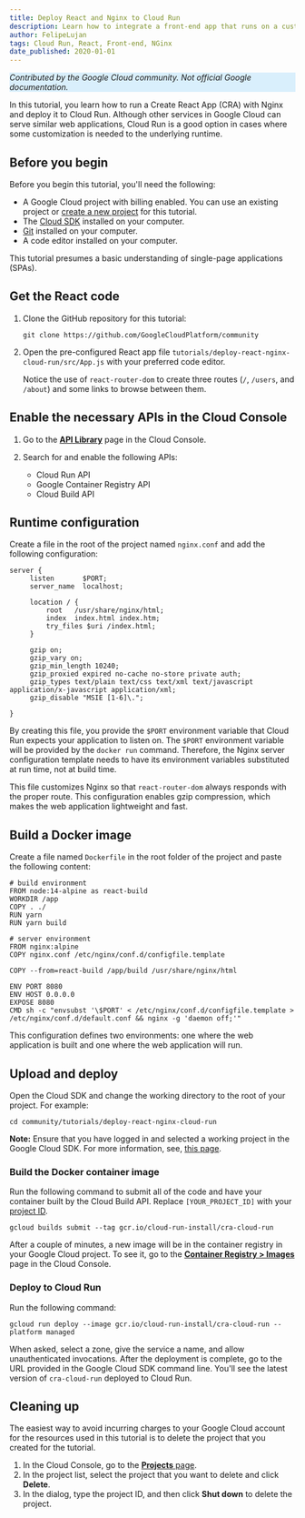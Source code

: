 ```yaml
---
title: Deploy React and Nginx to Cloud Run
description: Learn how to integrate a front-end app that runs on a customized runtime, with Cloud Run.
author: FelipeLujan
tags: Cloud Run, React, Front-end, NGinx
date_published: 2020-01-01
---
```


<p style="background-color:#D9EFFC;"><i>Contributed by the Google Cloud community. Not official Google documentation.</i></p>

In this tutorial, you learn how to run a Create React App (CRA) with Nginx and deploy it to Cloud Run. Although other 
services in Google Cloud can serve similar web applications, Cloud Run is a good option in cases where some
customization is needed to the underlying runtime.

## Before you begin

Before you begin this tutorial, you'll need the following:

* A Google Cloud project with billing enabled. You can use an existing project or
  [create a new project](https://cloud.google.com/resource-manager/docs/creating-managing-projects) for this tutorial. 
* The [Cloud SDK](https://cloud.google.com/sdk/install) installed on your computer.
* [Git](https://git-scm.com/downloads) installed on your computer.
* A code editor installed on your computer.

This tutorial presumes a basic understanding of single-page applications (SPAs). 

## Get the React code

1.  Clone the GitHub repository for this tutorial:

        git clone https://github.com/GoogleCloudPlatform/community
        
1.  Open the pre-configured React app file `tutorials/deploy-react-nginx-cloud-run/src/App.js` with your preferred
    code editor.

    Notice the use of `react-router-dom` to create three routes (`/`, `/users`, and `/about`) and some links to browse
    between them.

## Enable the necessary APIs in the Cloud Console

1.  Go to the [**API Library**](http://console.cloud.google.com/apis/library) page in the Cloud Console.
1.  Search for and enable the following APIs:

    * Cloud Run API
    * Google Container Registry API
    * Cloud Build API

## Runtime configuration

Create a file in the root of the project named `nginx.conf` and add the following configuration:

    server {
         listen       $PORT;
         server_name  localhost;
         
         location / {
             root   /usr/share/nginx/html;
             index  index.html index.htm;
             try_files $uri /index.html;
         }
         
         gzip on;
         gzip_vary on;
         gzip_min_length 10240;
         gzip_proxied expired no-cache no-store private auth;
         gzip_types text/plain text/css text/xml text/javascript application/x-javascript application/xml;
         gzip_disable "MSIE [1-6]\.";
         
    }
    
By creating this file, you provide the `$PORT` environment variable that Cloud Run expects your application to listen on. The `$PORT`
environment variable will be provided by the `docker run` command. Therefore, the Nginx server configuration template needs to have its environment
variables substituted at run time, not at build time.
  
This file customizes Nginx so that `react-router-dom` always responds with the proper route. This configuration enables gzip
compression, which makes the web application lightweight and fast. 

## Build a Docker image

Create a file named `Dockerfile` in the root folder of the project and paste the following content:
 
    # build environment
    FROM node:14-alpine as react-build
    WORKDIR /app
    COPY . ./
    RUN yarn
    RUN yarn build
    
    # server environment
    FROM nginx:alpine
    COPY nginx.conf /etc/nginx/conf.d/configfile.template
    
    COPY --from=react-build /app/build /usr/share/nginx/html
    
    ENV PORT 8080
    ENV HOST 0.0.0.0
    EXPOSE 8080
    CMD sh -c "envsubst '\$PORT' < /etc/nginx/conf.d/configfile.template > /etc/nginx/conf.d/default.conf && nginx -g 'daemon off;'"

    
This configuration defines two environments: one where the web application is built and one where the web application 
will run.
 
## Upload and deploy

Open the Cloud SDK and change the working directory to the root of your project. For example:
  
    cd community/tutorials/deploy-react-nginx-cloud-run
  
**Note:** Ensure that you have logged in and selected a working project in the Google Cloud SDK. For more information,
see, [this page](https://cloud.google.com/sdk/gcloud/reference/config/set).
 
### Build the Docker container image

Run the following command to submit all of the code and have your container built by the Cloud Build API. Replace 
`[YOUR_PROJECT_ID]` with your
[project ID](https://cloud.google.com/resource-manager/docs/creating-managing-projects#identifying_projects).
  
    gcloud builds submit --tag gcr.io/cloud-run-install/cra-cloud-run
     
After a couple of minutes, a new image will be in the container registry in your Google Cloud project. To see it, go to the 
[**Container Registry > Images**](http://console.cloud.google.com/gcr/images) page in the Cloud Console.

### Deploy to Cloud Run
  
Run the following command:

    gcloud run deploy --image gcr.io/cloud-run-install/cra-cloud-run --platform managed

When asked, select a zone, give the service a name, and allow unauthenticated invocations. After the deployment is complete, 
go to the URL provided in the Google Cloud SDK command line. You'll see the latest version of `cra-cloud-run` deployed to 
Cloud Run.

## Cleaning up

The easiest way to avoid incurring charges to your Google Cloud account for the resources used in this tutorial is to delete
the project that you created for the tutorial.

1.  In the Cloud Console, go to the [**Projects** page](https://console.cloud.google.com/iam-admin/projects).
1.  In the project list, select the project that you want to delete and click **Delete**.
1.  In the dialog, type the project ID, and then click **Shut down** to delete the project.
